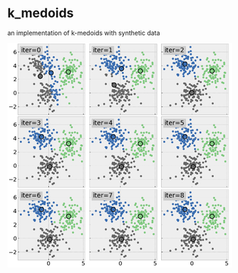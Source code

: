 # k_medoids
 an implementation of k-medoids with synthetic data

![Plot of cluster assignments and medoids over iterations](medoid_vis.png)
